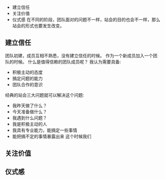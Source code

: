 * 建立信任 
* 关注价值
* 仪式感
在不同的阶段，团队面对的问题不一样，站会的目的也会不一样，那么站会的形式也要发生改变。

## 建立信任
团队初建，成员互相不熟悉，没有建立信任的时候。
作为一个新成员加入一个团队的时候。
什么是值得信赖的团队成员呢？
我认为需要具备:
* 积极主动的态度
* 搞定问题的能力
* 团队合作的意识

经典的站会三大问题就可以解决这个问题:
* 我昨天做了什么？
* 今天准备做什么？
* 我遇到什么问题？
* 我是积极主动的人
* 我具有专业能力，能搞定一些事情
* 能把搞不定的事情暴露出来
这个时候我们

## 关注价值
## 仪式感

